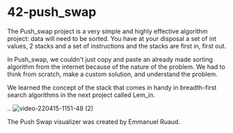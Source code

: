 # 42-push_swap
The Push_swap project is a very simple and highly effective algorithm project: data will need to be sorted. You have at your disposal a set of int values, 2 stacks and a set of instructions and the stacks are first in, first out.

In Push_swap, we couldn't just copy and paste an already made sorting algorithm from the internet because of the nature of the problem. We had to think from scratch, make a custom solution, and understand the problem.

We learned the concept of the stack that comes in handy in breadth-first search algorithms in the next project called Lem_in.

..
![video-220415-1151-48 (2)](https://user-images.githubusercontent.com/96283427/163557629-f971e729-ceaf-4ebd-903b-05392e02bbd5.gif)

The Push Swap visualizer was created by Emmanuel Ruaud.
